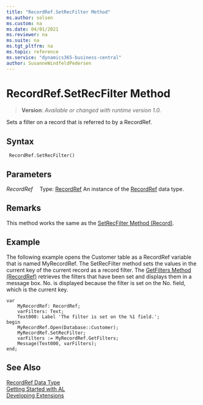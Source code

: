 ```yaml
---
title: "RecordRef.SetRecFilter Method"
ms.author: solsen
ms.custom: na
ms.date: 04/01/2021
ms.reviewer: na
ms.suite: na
ms.tgt_pltfrm: na
ms.topic: reference
ms.service: "dynamics365-business-central"
author: SusanneWindfeldPedersen
---
```

[//]: # (START>DO_NOT_EDIT)
[//]: # (IMPORTANT:Do not edit any of the content between here and the END>DO_NOT_EDIT.)
[//]: # (Any modifications should be made in the .xml files in the ModernDev repo.)
# RecordRef.SetRecFilter Method
> **Version**: _Available or changed with runtime version 1.0._

Sets a filter on a record that is referred to by a RecordRef.


## Syntax
```
 RecordRef.SetRecFilter()
```

## Parameters
*RecordRef*
&emsp;Type: [RecordRef](recordref-data-type.md)
An instance of the [RecordRef](recordref-data-type.md) data type.


[//]: # (IMPORTANT: END>DO_NOT_EDIT)

## Remarks

This method works the same as the [SetRecFilter Method \(Record\)](../record/record-setrecfilter-method.md).  

## Example  

The following example opens the Customer table as a RecordRef variable that is named MyRecordRef. The SetRecFilter method sets the values in the current key of the current record as a record filter. The [GetFilters Method \(RecordRef\)](recordref-getfilters-method.md) retrieves the filters that have been set and displays them in a message box. No. is displayed because the filter is set on the No. field, which is the current key. 
 
```al
var
    MyRecordRef: RecordRef;
    varFilters: Text;
    Text000: Label 'The filter is set on the %1 field.';
begin 
    MyRecordRef.Open(Database::Customer);  
    MyRecordRef.SetRecFilter;  
    varFilters := MyRecordRef.GetFilters;  
    Message(Text000, varFilters);  
end;
```  

## See Also
[RecordRef Data Type](recordref-data-type.md)  
[Getting Started with AL](../../devenv-get-started.md)  
[Developing Extensions](../../devenv-dev-overview.md)